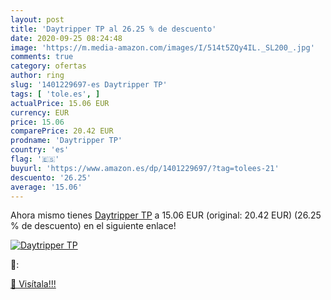```yaml
---
layout: post
title: 'Daytripper TP al 26.25 % de descuento'
date: 2020-09-25 08:24:48
image: 'https://m.media-amazon.com/images/I/514t5ZQy4IL._SL200_.jpg'
comments: true
category: ofertas
author: ring
slug: '1401229697-es Daytripper TP'
tags: [ 'tole.es', ]
actualPrice: 15.06 EUR
currency: EUR
price: 15.06
comparePrice: 20.42 EUR
prodname: 'Daytripper TP'
country: 'es'
flag: '🇪🇸'
buyurl: 'https://www.amazon.es/dp/1401229697/?tag=tolees-21'
descuento: '26.25'
average: '15.06'
---
```


Ahora mismo tienes [Daytripper TP](https://www.amazon.es/dp/1401229697/?tag=tolees-21) a 15.06 EUR (original: 20.42 EUR) (26.25 %  de descuento) en el siguiente enlace!

[![Daytripper TP](https://m.media-amazon.com/images/I/514t5ZQy4IL._SL200_.jpg)](https://www.amazon.es/dp/1401229697/?tag=tolees-21)

🔎:


[🛒 Visítala!!!](https://www.amazon.es/dp/1401229697/?tag=tolees-21)

